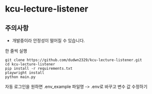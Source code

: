 # kcu-lecture-listener
## 주의사항
- 개발중이라 안정성이 떨어질 수 있습니다.


한 줄씩 실행
```
git clone https://github.com/dudwn2329/kcu-lecture-listener.git
cd kcu-lecture-listener
pip install -r requirements.txt
playwright install
python main.py
```
자동 로그인을 원하면 .env_example 파일명 -> .env로 바꾸고 변수 값 수정하기
